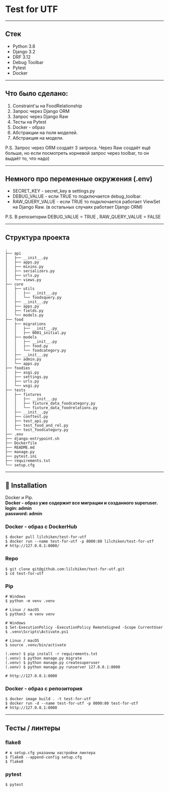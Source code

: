 # Test for UTF

----

## Стек

- Python 3.8
- Django 3.2
- DRF 3.12
- Debug Toolbar
- Pytest
- Docker

----

## Что было сделано:

1. Constraint'ы на FoodRelationship
2. Запрос через Django ORM
3. Запрос через Django Raw
4. Тесты на Pytest
5. Docker - образ
6. Абстракции на поля моделей.
7. Абстракция на модели.

P.S. Запрос через ORM создаёт 3 запроса. Через Raw создаёт ещё больше, но если посмотреть корневой запрос через toolbar, то он выдаёт то, что надо)

----

## Немного про переменные окружения (.env)

 - SECRET_KEY - secret_key в settings.py
 - DEBUG_VALUE - если TRUE то подключается debug_toolbar.
 - RAW_QUERY_VALUE - если TRUE то подключается работает ViewSet на Django Raw. (в остальных случаях работает Django ORM)

P.S. В репозитории DEBUG_VALUE = TRUE , RAW_QUERY_VALUE = FALSE

----

## Структура проекта
```
.
├── api
│   ├── __init__.py
│   ├── apps.py
│   ├── mixins.py
│   ├── serializers.py
│   ├── urls.py
│   └── views.py
├── core
│   ├── utils
│   │   ├── __init__.py
│   │   └── foodsquery.py
│   ├── __init__.py
│   ├── apps.py
│   ├── fields.py
│   └── models.py
├── food
│   ├── migrations
│   │   ├── __init__.py
│   │   ├── 0001_initial.py
│   ├── models
│   │   ├── __init__.py
│   │   ├── food.py
│   │   └── foodcategory.py
│   ├── __init__.py
│   ├── admin.py
│   └── apps.py
├── foodies
│   ├── asgi.py
│   ├── settings.py
│   ├── urls.py
│   └── wsgi.py
├── tests
│   ├── fixtures
│   │   ├── __init__.py
│   │   ├── fixture_data_foodcategory.py
│   │   └── fixture_data_foodrelations.py
│   ├── __init__.py
│   ├── conftest.py
│   ├── test_api.py
│   ├── test_food_and_rel.py
│   └── test_foodcategory.py
├── .env
├── django-entrypoint.sh
├── Dockerfile
├── README.md
├── manage.py
├── pytest.ini
├── requirements.txt
└── setup.cfg
```

----

## 📖 Installation
Docker и Pip.  
**Docker - образ уже содержит все миграции и созданного superuser.**  
**login: admin**  
**password: admin**

### Docker - образ с DockerHub

```
$ docker pull lilchiken/test-for-utf
$ docker run --name test-for-utf -p 8000:80 lilchiken/test-for-utf
# http://127.0.0.1:8000/
```

### Repo

```
$ git clone git@github.com:lilchiken/test-for-utf.git
$ cd test-for-utf
```

### Pip

```
# Windows
$ python -m venv .venv

# Linux / macOS
$ python3 -m venv venv

# Windows
$ Set-ExecutionPolicy -ExecutionPolicy RemoteSigned -Scope CurrentUser
$ .venv\Scripts\Activate.ps1

# Linux / macOS
$ source .venv/bin/activate

(.venv) $ pip install -r requirements.txt
(.venv) $ python manage.py migrate
(.venv) $ python manage.py createsuperuser
(.venv) $ python manage.py runserver 127.0.0.1:8000

# http://127.0.0.1:8000
```


### Docker - образ с репозитория

```
$ docker image build . -t test-for-utf
$ docker run -d --name test-for-utf -p 8000:80 test-for-utf
# http://127.0.0.1:8000
```

----

## Тесты / линтеры

### flake8
```
# в setup.cfg указанны настройки линтера
$ flake8 --append-config setup.cfg
$ flake8
```

### pytest
```
$ pytest
```
